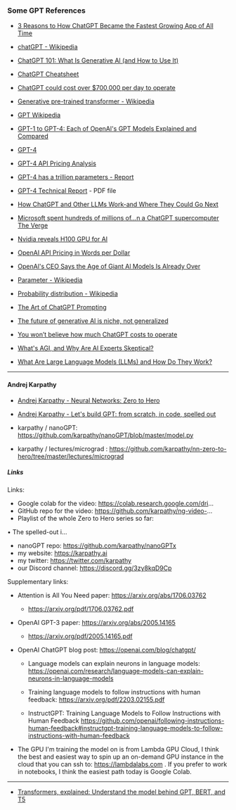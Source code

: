 ### Some GPT References

  

* [3 Reasons to How ChatGPT Became the Fastest Growing App of All Time](https://www.makeuseof.com/how-chatgpt-became-fastest-growing-app/)

* [chatGPT - Wikipedia](https://en.wikipedia.org/wiki/ChatGPT)

* [ChatGPT 101: What Is Generative Al (and How to Use It)](https://www.coursera.org/articles/chatgpt)

* [ChatGPT Cheatsheet](https://quickref.me/chatgpt)

* [ChatGPT could cost over $700,000 per day to operate](https://www.businessinsider.com/how-much-chatgpt-costs-openai-to-run-estimate-report-2023-4?op=1)

* [Generative pre-trained transformer - Wikipedia](https://en.wikipedia.org/wiki/Generative_pre-trained_transformer)

* [GPT Wikipedia](https://en.wikipedia.org/wiki/GPT)

* [GPT-1 to GPT-4: Each of OpenAl's GPT Models Explained and Compared](https://www.makeuseof.com/gpt-models-explained-and-compared/)

* [GPT-4](https://en.wikipedia.org/wiki/GPT-4)

* [GPT-4 API Pricing Analysis](https://medium.com/sopmac-labs/gpt-4-api-pricing-analysis-a507a4bf9829)

* [GPT-4 has a trillion parameters - Report](https://the-decoder.com/gpt-4-has-a-trillion-parameters/)

* [GPT-4 Technical Report](https://deepai.org/publication/gpt-4-technical-report) - PDF file

* [How ChatGPT and Other LLMs Work-and Where They Could Go Next](https://www.wired.com/story/how-chatgpt-works-large-language-model/)

* [Microsoft spent hundreds of millions of...n a ChatGPT supercomputer The Verge](https://www.theverge.com/2023/3/13/23637675/microsoft-chatgpt-bing-millions-dollars-supercomputer-openai)

* [Nvidia reveals H100 GPU for AI](https://www.theverge.com/2022/3/22/22989182/nvidia-hopper-architecture-h100-gpu-eos-supercomputer)

* [OpenAI API Pricing in Words per Dollar](https://medium.com/sopmac-labs/openai-api-pricing-in-words-per-dollar-9eeac857aee7)

* [OpenAl's CEO Says the Age of Giant Al Models Is Already Over](https://www.wired.com/story/openai-ceo-sam-altman-the-age-of-giant-ai-models-is-already-over/)

* [Parameter - Wikipedia](https://en.wikipedia.org/wiki/Parameter?wprov=srpw1_5)

* [Probability distribution - Wikipedia](https://en.wikipedia.org/wiki/Probability_distribution)

* [The Art of ChatGPT Prompting](https://fka.gumroad.com/l/art-of-chatgpt-prompting)

* [The future of generative Al is niche, not generalized](https://www.technologyreview.com/2023/04/27/1072102/the-future-of-generative-ai-is-niche-not-generalized)

* [You won’t believe how much ChatGPT costs to operate](https://www.digitaltrends.com/computing/chatgpt-cost-to-operate/)

* [What's AGI, and Why Are Al Experts Skeptical?](https://www.wired.com/story/what-is-artificial-general-intelligence-agi-explained/?redirectURL=https%3A%2F%2Fwww.wired.com%2Fstory%2Fwhat-is-artificial-general-intelligence-agi-explained%2F)

* [What Are Large Language Models (LLMs) and How Do They Work?](https://www.makeuseof.com/what-are-large-langauge-models-how-do-they-work/)

---

#### Andrej Karpathy

* [Andrej Karpathy - Neural Networks: Zero to Hero](https://www.youtube.com/playlist?list=PLAqhIrjkxbuWI23v9cThsA9GvCAUhRvKZ)

* [Andrej Karpathy - Let's build GPT: from scratch, in code, spelled out](https://www.youtube.com/watch?v=kCc8FmEb1nY)

- karpathy / nanoGPT: https://github.com/karpathy/nanoGPT/blob/master/model.py

- karpathy / lectures/micrograd : https://github.com/karpathy/nn-zero-to-hero/tree/master/lectures/micrograd

##### Links

Links:
- Google colab for the video: https://colab.research.google.com/dri...
- GitHub repo for the video: https://github.com/karpathy/ng-video-...
- Playlist of the whole Zero to Hero series so far:   

 • The spelled-out i...  
- nanoGPT repo: https://github.com/karpathy/nanoGPTx
- my website: https://karpathy.ai
- my twitter: https://twitter.com/karpathy
- our Discord channel: https://discord.gg/3zy8kqD9Cp

Supplementary links:
- Attention is All You Need paper: https://arxiv.org/abs/1706.03762
  - https://arxiv.org/pdf/1706.03762.pdf
  
- OpenAI GPT-3 paper: https://arxiv.org/abs/2005.14165 
  - https://arxiv.org/pdf/2005.14165.pdf

- OpenAI ChatGPT blog post: https://openai.com/blog/chatgpt/
  - Language models can explain neurons in language models: https://openai.com/research/language-models-can-explain-neurons-in-language-models
  - Training language models to follow instructions with human feedback: https://arxiv.org/pdf/2203.02155.pdf

  - InstructGPT: Training Language Models to Follow Instructions with Human Feedback  https://github.com/openai/following-instructions-human-feedback#instructgpt-training-language-models-to-follow-instructions-with-human-feedback

- The GPU I'm training the model on is from Lambda GPU Cloud, I think the best and easiest way to spin up an on-demand GPU instance in the cloud that you can ssh to: https://lambdalabs.com . If you prefer to work in notebooks, I think the easiest path today is Google Colab.

---

* [Transformers, explained: Understand the model behind GPT, BERT, and T5](https://www.youtube.com/watch?v=SZorAJ4I-sA)